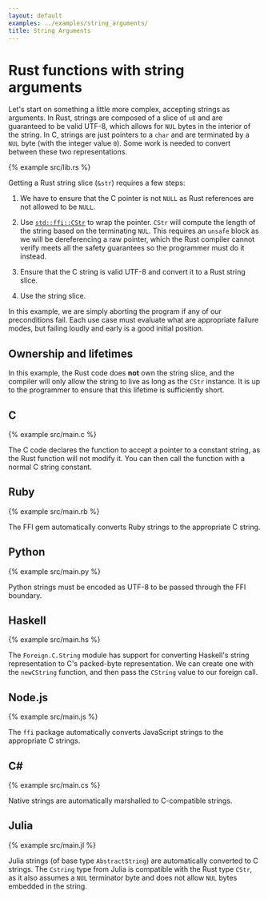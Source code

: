 ```yaml
---
layout: default
examples: ../examples/string_arguments/
title: String Arguments
---
```


# Rust functions with string arguments

Let's start on something a little more complex, accepting strings as
arguments. In Rust, strings are composed of a slice of `u8` and are
guaranteed to be valid UTF-8, which allows for `NUL` bytes in the
interior of the string. In C, strings are just pointers to a `char`
and are terminated by a `NUL` byte (with the integer value `0`). Some
work is needed to convert between these two representations.

{% example src/lib.rs %}

Getting a Rust string slice (`&str`) requires a few steps:

1. We have to ensure that the C pointer is not `NULL` as Rust
references are not allowed to be `NULL`.

2. Use [`std::ffi::CStr`][CStr] to wrap the pointer. `CStr` will
compute the length of the string based on the terminating `NUL`. This
requires an `unsafe` block as we will be dereferencing a raw pointer,
which the Rust compiler cannot verify meets all the safety guarantees
so the programmer must do it instead.

3. Ensure that the C string is valid UTF-8 and convert it to a Rust
string slice.

4. Use the string slice.

In this example, we are simply aborting the program if any of our
preconditions fail. Each use case must evaluate what are appropriate
failure modes, but failing loudly and early is a good initial
position.

[CStr]: http://doc.rust-lang.org/std/ffi/struct.CStr.html
[to_str]: https://doc.rust-lang.org/nightly/std/ffi/struct.CStr.html#method.to_str

## Ownership and lifetimes

In this example, the Rust code does **not** own the string slice, and
the compiler will only allow the string to live as long as the `CStr`
instance. It is up to the programmer to ensure that this lifetime is
sufficiently short.

## C

{% example src/main.c %}

The C code declares the function to accept a pointer to a constant
string, as the Rust function will not modify it. You can then call the
function with a normal C string constant.

## Ruby

{% example src/main.rb %}

The FFI gem automatically converts Ruby strings to the appropriate C
string.

## Python

{% example src/main.py %}

Python strings must be encoded as UTF-8 to be passed through the FFI
boundary.

## Haskell

{% example src/main.hs %}

The `Foreign.C.String` module has support for converting Haskell's
string representation to C's packed-byte representation. We can
create one with the `newCString` function, and then pass the
`CString` value to our foreign call.

## Node.js

{% example src/main.js %}

The `ffi` package automatically converts JavaScript strings to the
appropriate C strings.

## C\#

{% example src/main.cs %}

Native strings are automatically marshalled to C-compatible strings.

## Julia

{% example src/main.jl %}

Julia strings (of base type `AbstractString`) are automatically
converted to C strings. The `Cstring` type from Julia is compatible
with the Rust type `CStr`, as it also assumes a `NUL` terminator byte
and does not allow `NUL` bytes embedded in the string.

